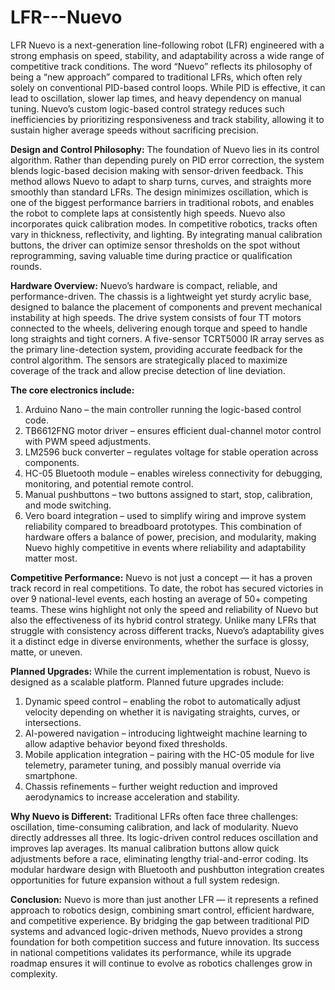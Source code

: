 # LFR---Nuevo
LFR Nuevo is a next-generation line-following robot (LFR) engineered with a strong emphasis on speed, stability, and adaptability across a wide range of competitive track conditions. The word “Nuevo” reflects its philosophy of being a “new approach” compared to traditional LFRs, which often rely solely on conventional PID-based control loops. While PID is effective, it can lead to oscillation, slower lap times, and heavy dependency on manual tuning. Nuevo’s custom logic-based control strategy reduces such inefficiencies by prioritizing responsiveness and track stability, allowing it to sustain higher average speeds without sacrificing precision.

**Design and Control Philosophy:**
The foundation of Nuevo lies in its control algorithm. Rather than depending purely on PID error correction, the system blends logic-based decision making with sensor-driven feedback. This method allows Nuevo to adapt to sharp turns, curves, and straights more smoothly than standard LFRs. The design minimizes oscillation, which is one of the biggest performance barriers in traditional robots, and enables the robot to complete laps at consistently high speeds.
Nuevo also incorporates quick calibration modes. In competitive robotics, tracks often vary in thickness, reflectivity, and lighting. By integrating manual calibration buttons, the driver can optimize sensor thresholds on the spot without reprogramming, saving valuable time during practice or qualification rounds.

**Hardware Overview:**
Nuevo’s hardware is compact, reliable, and performance-driven. The chassis is a lightweight yet sturdy acrylic base, designed to balance the placement of components and prevent mechanical instability at high speeds. The drive system consists of four TT motors connected to the wheels, delivering enough torque and speed to handle long straights and tight corners. A five-sensor TCRT5000 IR array serves as the primary line-detection system, providing accurate feedback for the control algorithm. The sensors are strategically placed to maximize coverage of the track and allow precise detection of line deviation.

**The core electronics include:**
1) Arduino Nano – the main controller running the logic-based control code.
2) TB6612FNG motor driver – ensures efficient dual-channel motor control with PWM speed adjustments.
3) LM2596 buck converter – regulates voltage for stable operation across components.
4) HC-05 Bluetooth module – enables wireless connectivity for debugging, monitoring, and potential remote control.
5) Manual pushbuttons – two buttons assigned to start, stop, calibration, and mode switching.
6) Vero board integration – used to simplify wiring and improve system reliability compared to breadboard prototypes.
This combination of hardware offers a balance of power, precision, and modularity, making Nuevo highly competitive in events where reliability and adaptability matter most.

**Competitive Performance:**
Nuevo is not just a concept — it has a proven track record in real competitions. To date, the robot has secured victories in over 9 national-level events, each hosting an average of 50+ competing teams. These wins highlight not only the speed and reliability of Nuevo but also the effectiveness of its hybrid control strategy. Unlike many LFRs that struggle with consistency across different tracks, Nuevo’s adaptability gives it a distinct edge in diverse environments, whether the surface is glossy, matte, or uneven.

**Planned Upgrades:**
While the current implementation is robust, Nuevo is designed as a scalable platform. Planned future upgrades include:

1) Dynamic speed control – enabling the robot to automatically adjust velocity depending on whether it is navigating straights, curves, or intersections.
2) AI-powered navigation – introducing lightweight machine learning to allow adaptive behavior beyond fixed thresholds.
3) Mobile application integration – pairing with the HC-05 module for live telemetry, parameter tuning, and possibly manual override via smartphone.
4) Chassis refinements – further weight reduction and improved aerodynamics to increase acceleration and stability.

**Why Nuevo is Different:**
Traditional LFRs often face three challenges: oscillation, time-consuming calibration, and lack of modularity. Nuevo directly addresses all three. Its logic-driven control reduces oscillation and improves lap averages. Its manual calibration buttons allow quick adjustments before a race, eliminating lengthy trial-and-error coding. Its modular hardware design with Bluetooth and pushbutton integration creates opportunities for future expansion without a full system redesign.

**Conclusion:**
Nuevo is more than just another LFR — it represents a refined approach to robotics design, combining smart control, efficient hardware, and competitive experience. By bridging the gap between traditional PID systems and advanced logic-driven methods, Nuevo provides a strong foundation for both competition success and future innovation. Its success in national competitions validates its performance, while its upgrade roadmap ensures it will continue to evolve as robotics challenges grow in complexity.
